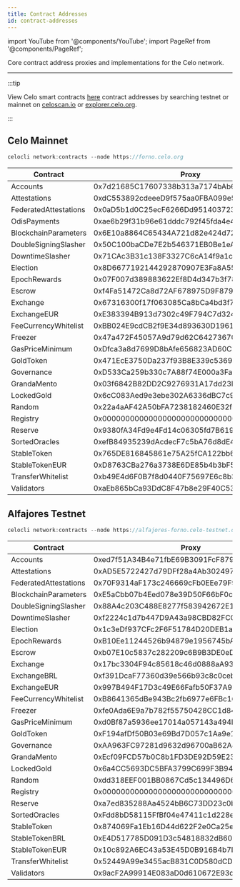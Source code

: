 ```yaml
---
title: Contract Addresses
id: contract-addresses
---
```


import YouTube from '@components/YouTube';
import PageRef from '@components/PageRef';

Core contract address proxies and implementations for the Celo network.

---

:::tip

View Celo smart contracts [here](https://github.com/celo-org/celo-monorepo/tree/master/packages/protocol/contracts) contract addresses by searching testnet or mainnet on [celoscan.io](https://celoscan.io/) or [explorer.celo.org](https://explorer.celo.org/).

:::

## Celo Mainnet

```jsx
celocli network:contracts --node https://forno.celo.org
```

| Contract              | Proxy                                      |
| --------------------- | ------------------------------------------ |
| Accounts              | 0x7d21685C17607338b313a7174bAb6620baD0aaB7 |
| Attestations          | 0xdC553892cdeeeD9f575aa0FBA099e5847fd88D20 |
| FederatedAttestations | 0x0aD5b1d0C25ecF6266Dd951403723B2687d6aff2 |
| OdisPayments          | 0xae6b29f31b96e61dddc792f45fda4e4f0356d0cb |
| BlockchainParameters  | 0x6E10a8864C65434A721d82e424d727326F9d5Bfa |
| DoubleSigningSlasher  | 0x50C100baCDe7E2b546371EB0Be1eACcf0A6772ec |
| DowntimeSlasher       | 0x71CAc3B31c138F3327C6cA14f9a1c8d752463fDd |
| Election              | 0x8D6677192144292870907E3Fa8A5527fE55A7ff6 |
| EpochRewards          | 0x07F007d389883622Ef8D4d347b3f78007f28d8b7 |
| Escrow                | 0xf4Fa51472Ca8d72AF678975D9F8795A504E7ada5 |
| Exchange              | 0x67316300f17f063085Ca8bCa4bd3f7a5a3C66275 |
| ExchangeEUR           | 0xE383394B913d7302c49F794C7d3243c429d53D1d |
| FeeCurrencyWhitelist  | 0xBB024E9cdCB2f9E34d893630D19611B8A5381b3c |
| Freezer               | 0x47a472F45057A9d79d62C6427367016409f4fF5A |
| GasPriceMinimum       | 0xDfca3a8d7699D8bAfe656823AD60C17cb8270ECC |
| GoldToken             | 0x471EcE3750Da237f93B8E339c536989b8978a438 |
| Governance            | 0xD533Ca259b330c7A88f74E000a3FaEa2d63B7972 |
| GrandaMento           | 0x03f6842B82DD2C9276931A17dd23D73C16454a49 |
| LockedGold            | 0x6cC083Aed9e3ebe302A6336dBC7c921C9f03349E |
| Random                | 0x22a4aAF42A50bFA7238182460E32f15859c93dfe |
| Registry              | 0x000000000000000000000000000000000000ce10 |
| Reserve               | 0x9380fA34Fd9e4Fd14c06305fd7B6199089eD4eb9 |
| SortedOracles         | 0xefB84935239dAcdecF7c5bA76d8dE40b077B7b33 |
| StableToken           | 0x765DE816845861e75A25fCA122bb6898B8B1282a |
| StableTokenEUR        | 0xD8763CBa276a3738E6DE85b4b3bF5FDed6D6cA73 |
| TransferWhitelist     | 0xb49E4d6F0B7f8d0440F75697E6c8b37E09178BCF |
| Validators            | 0xaEb865bCa93DdC8F47b8e29F40C5399cE34d0C58 |

## Alfajores Testnet

```jsx
celocli network:contracts --node https://alfajores-forno.celo-testnet.org
```

| Contract              | Proxy                                      |
| --------------------- | ------------------------------------------ |
| Accounts              | 0xed7f51A34B4e71fbE69B3091FcF879cD14bD73A9 |
| Attestations          | 0xAD5E5722427d79DFf28a4Ab30249729d1F8B4cc0 |
| FederatedAttestations | 0x70F9314aF173c246669cFb0EEe79F9Cfd9C34ee3 |
| BlockchainParameters  | 0xE5aCbb07b4Eed078e39D50F66bF0c80cF1b93abe |
| DoubleSigningSlasher  | 0x88A4c203C488E8277f583942672E1aF77e2B5040 |
| DowntimeSlasher       | 0xf2224c1d7b447D9A43a98CBD82FCCC0eF1c11CC5 |
| Election              | 0x1c3eDf937CFc2F6F51784D20DEB1af1F9a8655fA |
| EpochRewards          | 0xB10Ee11244526b94879e1956745bA2E35AE2bA20 |
| Escrow                | 0xb07E10c5837c282209c6B9B3DE0eDBeF16319a37 |
| Exchange              | 0x17bc3304F94c85618c46d0888aA937148007bD3C |
| ExchangeBRL           | 0xf391DcaF77360d39e566b93c8c0ceb7128fa1A08 |
| ExchangeEUR           | 0x997B494F17D3c49E66Fafb50F37A972d8Db9325B |
| FeeCurrencyWhitelist  | 0xB8641365dBe943Bc2fb6977e6FBc1630EF47dB5a |
| Freezer               | 0xfe0Ada6E9a7b782f55750428CC1d8428Cd83C3F1 |
| GasPriceMinimum       | 0xd0Bf87a5936ee17014a057143a494Dc5C5d51E5e |
| GoldToken             | 0xF194afDf50B03e69Bd7D057c1Aa9e10c9954E4C9 |
| Governance            | 0xAA963FC97281d9632d96700aB62A4D1340F9a28a |
| GrandaMento           | 0xEcf09FCD57b0C8b1FD3DE92D59E234b88938485B |
| LockedGold            | 0x6a4CC5693DC5BFA3799C699F3B941bA2Cb00c341 |
| Random                | 0xdd318EEF001BB0867Cd5c134496D6cF5Aa32311F |
| Registry              | 0x000000000000000000000000000000000000ce10 |
| Reserve               | 0xa7ed835288Aa4524bB6C73DD23c0bF4315D9Fe3e |
| SortedOracles         | 0xFdd8bD58115FfBf04e47411c1d228eCC45E93075 |
| StableToken           | 0x874069Fa1Eb16D44d622F2e0Ca25eeA172369bC1 |
| StableTokenBRL        | 0xE4D517785D091D3c54818832dB6094bcc2744545 |
| StableTokenEUR        | 0x10c892A6EC43a53E45D0B916B4b7D383B1b78C0F |
| TransferWhitelist     | 0x52449A99e3455acB831C0D580dCDAc8B290d5182 |
| Validators            | 0x9acF2A99914E083aD0d610672E93d14b0736BBCc |
